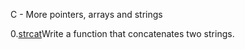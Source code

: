 C - More pointers, arrays and strings

0.[strcat](0-strcat.c)Write a function that concatenates two strings.
